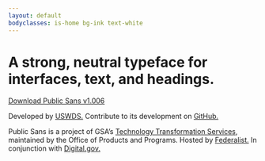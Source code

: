 ```yaml
---
layout: default
bodyclasses: is-home bg-ink text-white
---
```


<div class="grid-container padding-top-2 padding-bottom-4 margin-top-2 tablet:margin-top-4">
  <h1 class="font-sans-14 tablet:font-sans-17 line-height-tight text-ls-neg-1 text-bold tablet:text-ls-neg-1 border-top-05 tablet:border-top-1 padding-top-2">A strong, neutral typeface for interfaces, text, and headings.</h1>

  <div class="margin-top-4">
    <a class="usa-button bg-primary-vivid hover:bg-primary-dark text-normal font-lang-sm margin-top-1 radius-sm" href="https://github.com/uswds/public-sans/releases/download/v1.006/public-sans-v1.006.zip">Download Public Sans v1.006</a>
  </div>

  <p class="line-height-sans-4 margin-top-4 tablet:margin-top-10">Developed by <a class="link-heavy" href="http://v2.designsystem.digital.gov">USWDS.</a> <span class="text-no-wrap">Contribute to its development</span> on <a class="link-heavy" href="https://github.com/uswds/public-sans">GitHub.</a></p>
  <p class="margin-top-8 tablet:margin-top-2 font-sans-2 line-height-sans-4">Public Sans is a project of GSA’s <a class="link-heavy" href="https://www.gsa.gov/about-us/organization/federal-acquisition-service/technology-transformation-services">Technology Transformation Services</a>, maintained by the Office of Products and Programs. Hosted by <a class="link-light" href="http://federalist.18f.gov">Federalist.</a> In conjunction with <a class="link-light" href="https://digital.gov">Digital.gov.</a></p>
</div>
